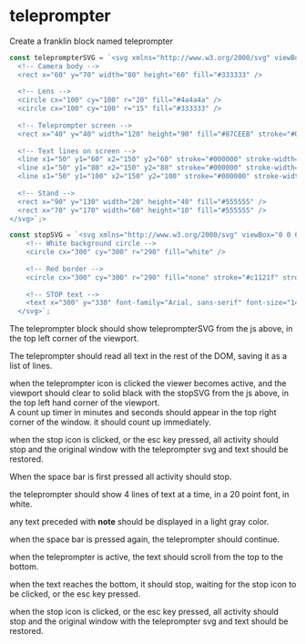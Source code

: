 # teleprompter

Create a franklin block named teleprompter

```js
const teleprompterSVG = `<svg xmlns="http://www.w3.org/2000/svg" viewBox="0 0 200 200">
  <!-- Camera body -->
  <rect x="60" y="70" width="80" height="60" fill="#333333" />
  
  <!-- Lens -->
  <circle cx="100" cy="100" r="20" fill="#4a4a4a" />
  <circle cx="100" cy="100" r="15" fill="#333333" />
  
  <!-- Teleprompter screen -->
  <rect x="40" y="40" width="120" height="90" fill="#87CEEB" stroke="#000000" stroke-width="2" />
  
  <!-- Text lines on screen -->
  <line x1="50" y1="60" x2="150" y2="60" stroke="#000000" stroke-width="2" />
  <line x1="50" y1="80" x2="150" y2="80" stroke="#000000" stroke-width="2" />
  <line x1="50" y1="100" x2="150" y2="100" stroke="#000000" stroke-width="2" />
  
  <!-- Stand -->
  <rect x="90" y="130" width="20" height="40" fill="#555555" />
  <rect x="70" y="170" width="60" height="10" fill="#555555" />
</svg>`;>

const stopSVG = `<svg xmlns="http://www.w3.org/2000/svg" viewBox="0 0 600 600">
    <!-- White background circle -->
    <circle cx="300" cy="300" r="290" fill="white" />
    
    <!-- Red border -->
    <circle cx="300" cy="300" r="290" fill="none" stroke="#c1121f" stroke-width="20" />
    
    <!-- STOP text -->
    <text x="300" y="330" font-family="Arial, sans-serif" font-size="140" font-weight="bold" text-anchor="middle" fill="black">STOP</text>
  </svg>`;

```

The teleprompter block should show teleprompterSVG from the js above, in the top left corner of the viewport.

The teleprompter should  read all text in the rest of the DOM, saving it as a list of lines.

when the teleprompter icon is clicked the viewer becomes active, and the viewport should clear to solid black with the stopSVG from the js above, in the top left hand corner of the viewport.  
A count up timer in minutes and seconds should appear in the top right corner of the window. it should count up immediately.

when the stop icon is clicked, or the esc key pressed, all activity should stop and the original window with the teleprompter svg and text should be restored.

When the space bar is first pressed all activity should stop.

the teleprompter should show 4 lines of text at a time, in a 20 point font, in white.

any text preceded with **note** should be displayed in a light gray color.

when the space bar is pressed again, the teleprompter should continue.

when the teleprompter is active, the text should scroll from the top to the bottom.

when the text reaches the bottom, it should stop, waiting for the stop icon to be clicked, or the esc key pressed.

when the stop icon is clicked, or the esc key pressed, all activity should stop and the original window with the teleprompter svg and text should be restored.

